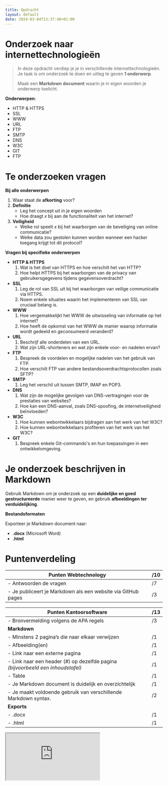 ```yaml
---
title: Opdracht
layout: default
date: 2024-03-04T13:37:48+01:00
---
```


# Onderzoek naar internettechnologieën
  
>In deze opdracht verdiep je je in verschillende internettechnologieën. 
>Je taak is om onderzoek te doen en uitleg te geven **1 onderwerp**.
>
>Maak een **Markdown document** waarin je in eigen woorden je onderwerp toelicht.

**Onderwerpen**:
- HTTP & HTTPS
- SSL
- WWW
- URL
- FTP
- SMTP
- DNS
- W3C
- GIT
- FTP

# Te onderzoeken vragen

**Bij alle onderwerpen**
1. Waar staat de **afkorting** voor?
2. **Definitie**
    - Leg het concept uit in je eigen woorden
    - Hoe draagt *x* bij aan de functionaliteit van het internet?
3. **Veiligheid**
    - Welke rol speelt *x* bij het waarborgen van de beveiliging van online communicatie?
    - Welke data zou gestolen kunnen worden wanneer een hacker toegang krijgt tot dit protocol?

**Vragen bij specifieke onderwerpen**
- **HTTP & HTTPS**
  1. Wat is het doel van HTTPS en hoe verschilt het van HTTP?
  2. Hoe helpt HTTPS bij het waarborgen van de privacy van gebruikersgegevens tijdens gegevensoverdracht?
- **SSL**
  1. Leg de rol van SSL uit bij het waarborgen van veilige communicatie via HTTPS.
  2. Noem enkele situaties waarin het implementeren van SSL van cruciaal belang is.
- **WWW**
  1. Hoe vergemakkelijkt het WWW de uitwisseling van informatie op het internet?
  2. Hoe heeft de opkomst van het WWW de manier waarop informatie wordt gedeeld en geconsumeerd veranderd?
- **URL**
  1. Beschrijf alle onderdelen van een URL.
  2. Wat zijn URL-shorteners en wat zijn enkele voor- en nadelen ervan?
- **FTP**
  1. Bespreek de voordelen en mogelijke nadelen van het gebruik van FTP.
  2. Hoe verschilt FTP van andere bestandsoverdrachtsprotocollen zoals SFTP?
- **SMTP**
  1. Leg het verschil uit tussen SMTP, IMAP en POP3.
- **DNS**
  1. Wat zijn de mogelijke gevolgen van DNS-vertragingen voor de prestaties van websites?
  2. Hoe kan een DNS-aanval, zoals DNS-spoofing, de internetveiligheid beïnvloeden?
- **W3C**
  1. Hoe kunnen webontwikkelaars bijdragen aan het werk van het W3C?
  2. Hoe kunnen webontwikkelaars profiteren van het werk van het W3C?
- **GIT**
  1. Bespreek enkele Git-commando's en hun toepassingen in een ontwikkelomgeving.
  
# Je onderzoek beschrijven in Markdown

Gebruik Markdown om je onderzoek op een **duidelijke en goed gestructureerde** manier weer te geven, en gebruik **afbeeldingen ter verduidelijking**.

**Bestandsformaten**

Exporteer je Markdown document naar:
- **.docx** (Microsoft Word)
- **.html**

# Puntenverdeling

| Punten Webtechnology                                         | /10 |
| ------------------------------------------------------------ | --- |
| - Antwoorden de vragen                                       | /7  |
| - Je publiceert je Markdown als een website via GitHub pages | /3  |

| Punten Kantoorsoftware                                                          | /13 |
| ------------------------------------------------------------------------------- | --- |
| - Bronvermelding volgens de APA regels                                          | /3  |
| **Markdown**                                                                    |     |
| - Minstens 2 pagina’s die naar elkaar verwijzen                                 | /1  |
| - Afbeelding(en)                                                                | /1  |
| - Link naar een externe pagina                                                  | /1  |
| - Link naar een header (#) op dezelfde pagina *(bijvoorbeeld een inhoudstafel)* | /1  |
| - Table                                                                         | /1  |
| - Je Markdown document is duidelijk en overzichtelijk                           | /1  |
| - Je maakt voldoende gebruik van verschillende Markdown syntax.                 | /2  |
| **Exports**                                                                     |     |
| - .docx                                                                         | /1  |
| - .html                                                                         | /1  |

<iframe src="https://docs.google.com/document/d/1A4vg-qyaL-uoaL_gXX_bq1APEctZn6yi/edit?usp=sharing&ouid=114090905886704231803&rtpof=true&sd=true"></iframe>
